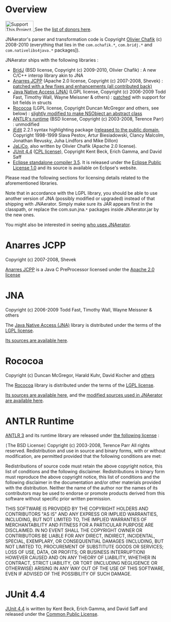 

# Overview #

<a href='http://sourceforge.net/donate/index.php?group_id=266856'><img src='http://images.sourceforge.net/images/project-support.jpg' alt='Support This Project' border='0' width='88' height='32' /> </a>
See the [list of donors here](http://code.google.com/p/bridj/wiki/CreditsAndLicense).

JNAerator's parser and transformation code is Copyright [Olivier Chafik](http://ochafik.free.fr/) (c) 2008-2010 (everything that lies in the `com.ochafik.*`, `com.bridj.*` and `com.nativelibs4java.*` packages]).

JNAerator ships with the following libraries :
  * [BridJ](http://bridj.googlecode.com/) (BSD license, Copyright (c) 2009-2010, Olivier Chafik) : A new C/C++ interop library akin to JNA
  * [Anarres JCPP](http://www.anarres.org/projects/jcpp/) (Apache 2.0 license, Copyright (c) 2007-2008, Shevek) : [patched with a few fixes and enhancements (all contributed back)](http://code.google.com/p/nativelibs4java/source/browse/trunk/libraries/jnaerator/anarres/)
  * [Java Native Access (JNA)](http://jna.dev.java.net/) (LGPL license, Copyright (c) 2006-2009 Todd Fast, Timothy Wall, Wayne Meissner & others) : [patched](http://code.google.com/p/nativelibs4java/source/browse/trunk/libraries/jnaerator/jna-jnaerator/src/main/java/com/sun/jna/Structure.java) with support for bit fields in structs
  * [Rococoa](https://rococoa.dev.java.net/) (LGPL license, Copyright Duncan McGregor and others, see below) : [slightly modified to make NSObject an abstract class](http://ochafik.free.fr/nativelibs4java/rococoa-jnaerator.zip)
  * [ANTLR's runtime](http://www.antlr.org/) (BSD license, Copyright (c) 2003-2008, Terence Parr) : unmodified
  * [jEdit](http://jedit.org/) 2.2.1 syntax highlighting package ([released to the public domain](http://www.arachnoid.com/arachnophilia/Documentation/README.txt), Copyright 1998-1999 Slava Pestov, Artur Biesiadowski, Clancy Malcolm, Jonathan Revusky, Juha Lindfors and Mike Dillon)
  * [JaLiCo](http://jalico.googlecode.com/), also written by Olivier Chafik (Apache 2.0 license).
  * [JUnit 4.4](http://www.junit.org) ([CPL license](http://junit.sourceforge.net/cpl-v10.html)), Copyright Kent Beck, Erich Gamma, and David Saff
  * [Eclipse standalone compiler 3.5](http://download.eclipse.org/eclipse/downloads/drops/S-3.5RC4-200906051444/index.php#JDTCORE). It is released under the [Eclipse Public License 1.0](http://www.eclipse.org/legal/epl-v10.html) and its source is available on Eclipse's website.

Please read the following sections for licensing details related to the aforementioned libraries.

Note that in accordance with the LGPL library, you should be able to use another version of JNA (possibly modified or upgraded) instead of that shipping with JNAerator. Simply make sure its JAR appears first in the classpath, or replace the com.sun.jna.`*` packages inside JNAerator.jar by the new ones.

You might also be interested in seeing [who uses JNAerator](ProjectsUsingJNAerator.md).

# Anarres JCPP #

Copyright (c) 2007-2008, Shevek

[Anarres JCPP](http://www.anarres.org/projects/jcpp/) is a Java C PreProcessor licensed under the [Apache 2.0 license](https://svn.anarres.org/svn/repos/code/java/cpp/trunk/LICENSE)

# JNA #

Copyright (c) 2006-2009 Todd Fast, Timothy Wall, Wayne Meissner & others

The [Java Native Access (JNA)](http://jna.dev.java.net/) library is distributed under the terms of the [LGPL license](http://www.gnu.org/copyleft/lesser.html).

[Its sources are available here](https://jna.dev.java.net/servlets/ProjectDocumentList).

# Rococoa #

Copyright (c) Duncan McGregor, Harald Kuhr, David Kocher and [others](https://rococoa.dev.java.net/rococoa-acknowledgements.html)

The [Rococoa](http://rococoa.dev.java.net/) library is distributed under the terms of the [LGPL license](http://www.gnu.org/copyleft/lesser.html).

[Its sources are available here](https://rococoa.dev.java.net/servlets/ProjectDocumentList), and the [modified sources used in JNAerator are available here](http://ochafik.free.fr/nativelibs4java/rococoa-jnaerator.zip).

# ANTLR Runtime #

[ANTLR 3](http://www.antlr.org/) and its runtime library are released under [the following license](http://www.antlr.org/license.html) :

`[`The BSD License`]`
Copyright (c) 2003-2008, Terence Parr
All rights reserved.
Redistribution and use in source and binary forms, with or without modification, are permitted provided that the following conditions are met:

Redistributions of source code must retain the above copyright notice, this list of conditions and the following disclaimer.
Redistributions in binary form must reproduce the above copyright notice, this list of conditions and the following disclaimer in the documentation and/or other materials provided with the distribution.
Neither the name of the author nor the names of its contributors may be used to endorse or promote products derived from this software without specific prior written permission.

THIS SOFTWARE IS PROVIDED BY THE COPYRIGHT HOLDERS AND CONTRIBUTORS "AS IS" AND ANY EXPRESS OR IMPLIED WARRANTIES, INCLUDING, BUT NOT LIMITED TO, THE IMPLIED WARRANTIES OF MERCHANTABILITY AND FITNESS FOR A PARTICULAR PURPOSE ARE DISCLAIMED. IN NO EVENT SHALL THE COPYRIGHT OWNER OR CONTRIBUTORS BE LIABLE FOR ANY DIRECT, INDIRECT, INCIDENTAL, SPECIAL, EXEMPLARY, OR CONSEQUENTIAL DAMAGES (INCLUDING, BUT NOT LIMITED TO, PROCUREMENT OF SUBSTITUTE GOODS OR SERVICES; LOSS OF USE, DATA, OR PROFITS; OR BUSINESS INTERRUPTION) HOWEVER CAUSED AND ON ANY THEORY OF LIABILITY, WHETHER IN CONTRACT, STRICT LIABILITY, OR TORT (INCLUDING NEGLIGENCE OR OTHERWISE) ARISING IN ANY WAY OUT OF THE USE OF THIS SOFTWARE, EVEN IF ADVISED OF THE POSSIBILITY OF SUCH DAMAGE.

# JUnit 4.4 #

[JUnit 4.4](http://www.junit.org) is written by Kent Beck, Erich Gamma, and David Saff and released under the [Common Public License](http://junit.sourceforge.net/cpl-v10.html).